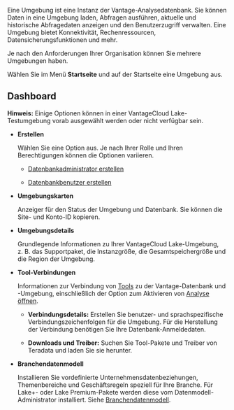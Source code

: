 Eine Umgebung ist eine Instanz der Vantage-Analysedatenbank. Sie können Daten in eine Umgebung laden, Abfragen ausführen, aktuelle und historische Abfragedaten anzeigen und den Benutzerzugriff verwalten. Eine Umgebung bietet Konnektivität, Rechenressourcen, Datensicherungsfunktionen und mehr.

Je nach den Anforderungen Ihrer Organisation können Sie mehrere Umgebungen haben.

Wählen Sie im Menü **Startseite** und auf der Startseite eine Umgebung aus.

Dashboard
---------

**Hinweis:** Einige Optionen können in einer VantageCloud Lake-Testumgebung vorab ausgewählt werden oder nicht verfügbar sein.

-   **Erstellen**

    Wählen Sie eine Option aus. Je nach Ihrer Rolle und Ihren Berechtigungen können die Optionen variieren.

    -   [Datenbankadministrator erstellen](rhw1723830545389.md)

    -   [Datenbankbenutzer erstellen](wxe1659392685092.md)

-   **Umgebungskarten**

    Anzeiger für den Status der Umgebung und Datenbank. Sie können die Site- und Konto-ID kopieren.

-   **Umgebungsdetails**

    Grundlegende Informationen zu Ihrer VantageCloud Lake-Umgebung, z. B. das Supportpaket, die Instanzgröße, die Gesamtspeichergröße und die Region der Umgebung.

-   **Tool-Verbindungen**

    Informationen zur Verbindung von [Tools](pmg1709157026832.md) zu der Vantage-Datenbank und -Umgebung, einschließlich der Option zum Aktivieren von [Analyse öffnen](qvt1726089301895.md).

    -   **Verbindungsdetails:** Erstellen Sie benutzer- und sprachspezifische Verbindungszeichenfolgen für die Umgebung. Für die Herstellung der Verbindung benötigen Sie Ihre Datenbank-Anmeldedaten.

    -   **Downloads und Treiber:** Suchen Sie Tool-Pakete und Treiber von Teradata und laden Sie sie herunter.

-   **Branchendatenmodell**

    Installieren Sie vordefinierte Unternehmensdatenbeziehungen, Themenbereiche und Geschäftsregeln speziell für Ihre Branche. Für Lake+- oder Lake Premium-Pakete werden diese vom Datenmodell-Administrator installiert. Siehe [Branchendatenmodell](xum1736387837711.md).
